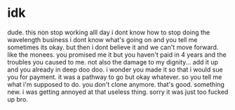 # idk

dude.  this non stop working alll day i dont know how to stop doing the wavelength business i dont know what's going on and you tell me sometimes its okay.  but then i dont believe it and we can't move forward.  like the monees.  you promised me it but you haven't paid in 4 years and the troubles you caused to me.  not also the damage to my dignity...  add it up and you already in deep doo doo.  i wonder you made it so that i would sue you for payment.  it was a pathway to go but okay whatever.  so you tell me what i'm supposed to do.  you don't clone anymore.  that's good.  something new. i was getting annoyed at that useless thing.  sorry it was just too fucked up bro.



